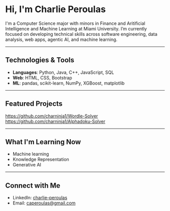 # Hi, I'm Charlie Peroulas

I'm a Computer Science major with minors in Finance and Aritificial Intelligence and Machine Learning at Miami University. I’m currently focused on developing technical skills across software engineering, data analysis, web apps, agentic AI, and machine learning.


---

## Technologies & Tools

- **Languages**: Python, Java, C++, JavaScript, SQL
- **Web**: HTML, CSS, Bootstrap
- **ML**: pandas, scikit-learn, NumPy, XGBoost, matplotlib

---

## Featured Projects
https://github.com/charninja1/Wordle-Solver
https://github.com/charninja1/Alphadoku-Solver

---

## What I'm Learning Now

- Machine learning
- Knowledge Representation
- Generative AI

---

## Connect with Me

- LinkedIn: [charlie-peroulas](https://www.linkedin.com/in/charlie-peroulas/)
- Email: caperoulas@gmail.com

